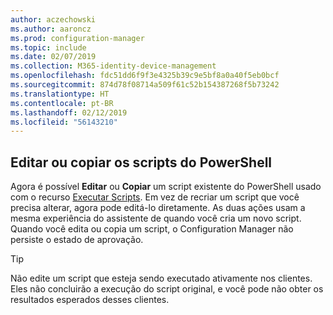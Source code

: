 ```yaml
---
author: aczechowski
ms.author: aaroncz
ms.prod: configuration-manager
ms.topic: include
ms.date: 02/07/2019
ms.collection: M365-identity-device-management
ms.openlocfilehash: fdc51dd6f9f3e4325b39c9e5bf8a0a40f5eb0bcf
ms.sourcegitcommit: 874d78f08714a509f61c52b154387268f5b73242
ms.translationtype: HT
ms.contentlocale: pt-BR
ms.lasthandoff: 02/12/2019
ms.locfileid: "56143210"
---
```

## <a name="bkmk_psedit"></a> Editar ou copiar os scripts do PowerShell
<!--3705507-->

Agora é possível **Editar** ou **Copiar** um script existente do PowerShell usado com o recurso [Executar Scripts](/sccm/apps/deploy-use/create-deploy-scripts). Em vez de recriar um script que você precisa alterar, agora pode editá-lo diretamente. As duas ações usam a mesma experiência do assistente de quando você cria um novo script. Quando você edita ou copia um script, o Configuration Manager não persiste o estado de aprovação. 

> [!Tip]  
> Não edite um script que esteja sendo executado ativamente nos clientes. Eles não concluirão a execução do script original, e você pode não obter os resultados esperados desses clientes.  

